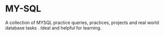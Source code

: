 # MY-SQL
A collection of MYSQL practice queries, practices, projects and real world database tasks . Ideal and helpful for learning.

